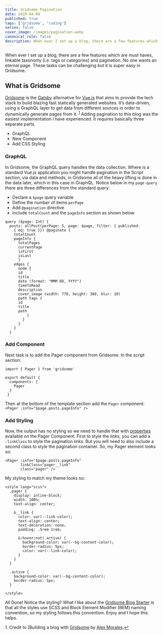 ```yaml
---
title: Gridsome Pagination
date: 2020-04-09
published: true
tags: ['gridsome', 'coding']
series: false
cover_image: /images/pagination.webp
canonical_rule: false
description: When ever I set up a blog, there are a few features which are must haves, linkable taxonomy (i.e. tags or categories) and pagination. No one wants an eternal page. These tasks can be challenging but it is super easy in Gridsome.
---
```


When ever I set up a blog, there are a few features which are must haves, linkable taxonomy (i.e. tags or categories) and pagination. No one wants an eternal page. These tasks can be challenging but it is super easy in Gridsome.

## What is Gridsome
[Gridsome](https://gridsome.org/) is the [Gatsby](https://www.gatsbyjs.org/) alternative for [Vue.js](https://gridsome.org/) that aims to provide the tech stack to build blazing fast statically generated websites. It’s data-driven, using a GraphQL layer to get data from different sources in order to dynamically generate pages from it. <sup id="a1">[1](#f1)<!-- @IGNORE PREVIOUS: anchor --></sup> Adding pagination to this blog was the easiest implementation I have experienced. It requires basically three separate parts.
- GraphQL
- New Component
- Add CSS Styling

### GraphQL
In Gridsome, the GraphQL query handles the data collection. Where is a standard Vue.js application you might handle pagination in the Script section, via data and methods, in Gridsome all of the heavy lifting is done in the data later, which in this case in GraphQL. Notice below in my `page-query` there are three differences from the standard query:
- Declare a `$page` query variable
- Define the number of items `perPage`
- Add `@pagination` directive
- Include `totalCount` and the `pageInfo` section as shown below

```
query ($page: Int) {
  posts: allPost(perPage: 5, page: $page, filter: { published:
    { eq: true }}) @paginate {
    totalCount
    pageInfo {
      totalPages
      currentPage
      isFirst
      isLast
      }
    edges {
      node {
      id
      title
      date (format: "MMM DD, YYYY")
      timeToRead
      description
      cover_image (width: 770, height: 380, blur: 10)
      path tags {
      id
      title
      path
          }
        }
      }
    }
  }
  ```

### Add Component
Next task is to add the Pager component from Gridsome. In the script section:
```
import { Pager } from 'gridsome'

export default {
  components: {
    Pager
  }
 }
```
Then at the bottom of the template section add the `Pager` component:
`<Pager :info="$page.posts.pageInfo" />`

### Add Styling
Now, the output has no styling so we need to handle that with [properties](https://gridsome.org/docs/pagination/#pager-component) available on the Pager Component.
First to style the links, you can add a `:linkClass` to style the pagination links. But you will need to also include a second class to style the pagination container. So, my Pager element looks so:
```
<Pager :info="$page.posts.pageInfo"
       linkClass="pager__link"
       class="pager" />
```
My styling to match my theme looks so:
```
<style lang="scss">
  .pager {
    display: inline-block;
    width: 100%;
    text-align: center;

    &__link {
      color: var(--link-color);
      text-align: center;
      text-decoration: none;
      padding: .5rem 1rem;

      &:hover:not(.active) {
        background-color: var(--bg-content-color);
        border-radius: 5px;
        color: var(--link-color);
      }
    }
  }

  .active {
    background-color: var(--bg-content-color);
    border-radius: 5px;
  }

</style>
```
All Done!
Notice the styling? What I like about the [Gridsome Blog Starter](https://gridsome.org/starters/gridsome-blog-starter/) is that all the styles use SCSS and Block Element Modifier (BEM) naming convention, so my styling follows this convention.
Enjoy and I hope this helps.

<a id="f1">1</a>. Credit to [Building a blog with [Gridsome](https://alligator.io/vuejs/gridsome-blog/) by [Alex Morales](https://alligator.io/author/alex-jover-morales).[↩](#a1)<!-- @IGNORE PREVIOUS: anchor -->
